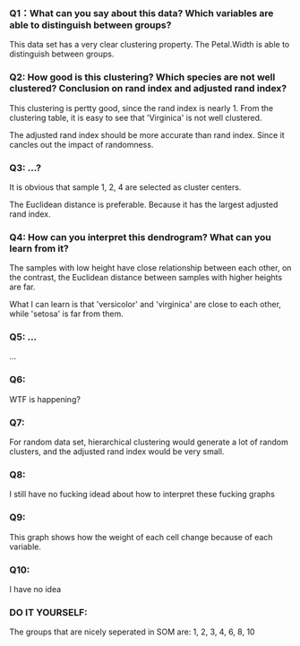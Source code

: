### Q1：What can you say about this data? Which variables are able to distinguish between groups?

This data set has a very clear clustering property. The Petal.Width is able to distinguish between groups.

### Q2: How good is this clustering? Which species are not well clustered? Conclusion on rand index and adjusted rand index?

This clustering is pertty good, since the rand index is nearly 1. From the clustering table, it is easy to see that 'Virginica' is not well clustered.

The adjusted rand index should be more accurate than rand index. Since it cancles out the impact of randomness.

### Q3: ...?

It is obvious that sample 1, 2, 4 are selected as cluster centers.

The Euclidean distance is preferable. Because it has the largest adjusted rand index.

### Q4: How can you interpret this dendrogram? What can you learn from it?

The samples with low height have close relationship between each other, on the contrast, the Euclidean distance between samples with higher heights are far.

What I can learn is that 'versicolor' and 'virginica' are close to each other, while 'setosa' is far from them.

### Q5: ...

...

### Q6:

WTF is happening?

### Q7:

For random data set, hierarchical clustering would generate a lot of random clusters, and the adjusted rand index would be very small.

### Q8:

I still have no fucking idead about how to interpret these fucking graphs

### Q9:

This graph shows how the weight of each cell change because of each variable.

### Q10:

I have no idea

### DO IT YOURSELF:

The groups that are nicely seperated in SOM are: 1, 2, 3, 4, 6, 8, 10


